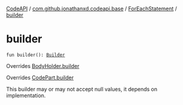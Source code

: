[CodeAPI](../../index.md) / [com.github.jonathanxd.codeapi.base](../index.md) / [ForEachStatement](index.md) / [builder](.)

# builder

`fun builder(): `[`Builder`](-builder/index.md)

Overrides [BodyHolder.builder](../-body-holder/builder.md)

Overrides [CodePart.builder](../../com.github.jonathanxd.codeapi/-code-part/builder.md)

This builder may or may not accept null values, it depends on implementation.

